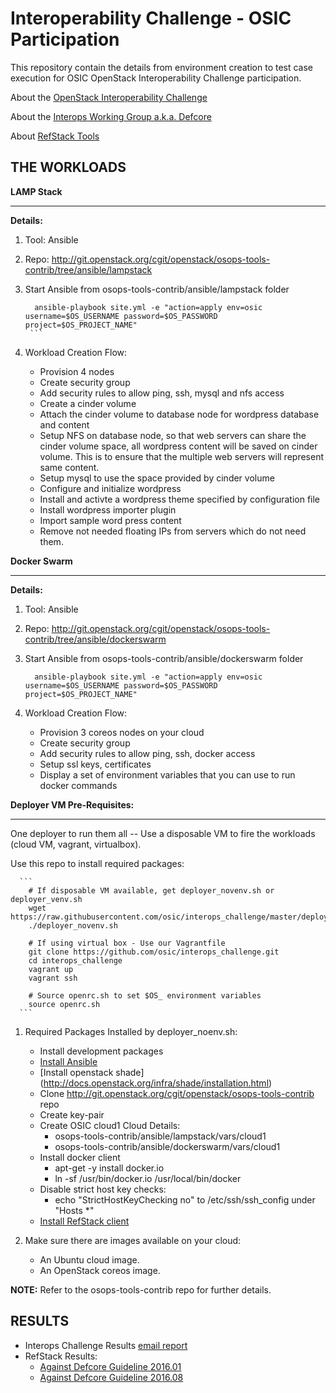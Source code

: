 Interoperability Challenge - OSIC Participation
===============================================

This repository contain the details from environment creation to test case
execution for OSIC OpenStack Interoperability Challenge participation.

About the [OpenStack Interoperability Challenge](https://wiki.openstack.org/wiki/Interop_Challenge)

About the [Interops Working Group a.k.a. Defcore](https://wiki.openstack.org/wiki/Governance/DefCoreCommittee)

About [RefStack Tools](https://wiki.openstack.org/wiki/RefStack)


THE WORKLOADS
---------

**LAMP Stack**
**********

**Details:**

1. Tool: Ansible
2. Repo: http://git.openstack.org/cgit/openstack/osops-tools-contrib/tree/ansible/lampstack
3. Start Ansible from osops-tools-contrib/ansible/lampstack folder

      ```
        ansible-playbook site.yml -e "action=apply env=osic username=$OS_USERNAME password=$OS_PASSWORD project=$OS_PROJECT_NAME"
       ```

4. Workload Creation Flow: 

   * Provision 4 nodes
   * Create security group
   * Add security rules to allow ping, ssh, mysql and nfs access
   * Create a cinder volume
   * Attach the cinder volume to database node for wordpress database and content
   * Setup NFS on database node, so that web servers can share the cinder
     volume space, all wordpress content will be saved on cinder volume.
     This is to ensure that the multiple web servers will represent same
     content.
   * Setup mysql to use the space provided by cinder volume
   * Configure and initialize wordpress
   * Install and activte a wordpress theme specified by configuration file
   * Install wordpress importer plugin
   * Import sample word press content
   * Remove not needed floating IPs from servers which do not need them.


**Docker Swarm**
**********

**Details:**

1. Tool: Ansible
2. Repo: http://git.openstack.org/cgit/openstack/osops-tools-contrib/tree/ansible/dockerswarm
3. Start Ansible from osops-tools-contrib/ansible/dockerswarm folder

      ```
        ansible-playbook site.yml -e "action=apply env=osic username=$OS_USERNAME password=$OS_PASSWORD project=$OS_PROJECT_NAME"
      ```

4. Workload Creation Flow: 
   * Provision 3 coreos nodes on your cloud
   * Create security group
   * Add security rules to allow ping, ssh, docker access
   * Setup ssl keys, certificates
   * Display a set of environment variables that you can use to run docker commands


**Deployer VM Pre-Requisites:**
**********

One deployer to run them all -- Use a disposable VM to fire the workloads (cloud VM, vagrant, virtualbox).

Use this repo to install required packages:

      ```
        # If disposable VM available, get deployer_novenv.sh or deployer_venv.sh
        wget https://raw.githubusercontent.com/osic/interops_challenge/master/deployer_novenv.sh
        ./deployer_novenv.sh

        # If using virtual box - Use our Vagrantfile
        git clone https://github.com/osic/interops_challenge.git
        cd interops_challenge
        vagrant up
        vagrant ssh
        
        # Source openrc.sh to set $OS_ environment variables
        source openrc.sh
      ```

1. Required Packages Installed by deployer_noenv.sh:
    * Install development packages
    * [Install Ansible](http://docs.ansible.com/ansible/intro_installation.html)
    * [Install openstack shade] (http://docs.openstack.org/infra/shade/installation.html)
    * Clone  http://git.openstack.org/cgit/openstack/osops-tools-contrib repo
    * Create key-pair
    * Create OSIC cloud1 Cloud Details:
       * osops-tools-contrib/ansible/lampstack/vars/cloud1
       * osops-tools-contrib/ansible/dockerswarm/vars/cloud1
    * Install docker client
        * apt-get -y install docker.io
        * ln -sf /usr/bin/docker.io /usr/local/bin/docker
    * Disable strict host key checks:
        * echo "StrictHostKeyChecking no" to /etc/ssh/ssh_config under "Hosts *"
    * [Install RefStack client](https://github.com/openstack/refstack-client)

2. Make sure there are images available on your cloud:
    * An Ubuntu cloud image.
    * An OpenStack coreos image.

**NOTE:** Refer to the osops-tools-contrib repo for further details.


RESULTS
--------

* Interops Challenge Results [email report](http://lists.openstack.org/pipermail/defcore-committee/2016-October/001286.html)
* RefStack Results:
    * [Against Defcore Guideline 2016.01](https://refstack.openstack.org/#/results/c66d2ded-7b26-4e0e-8efa-dbbcd5a1526b)
    * [Against Defcore Guideline 2016.08](https://refstack.openstack.org/#/results/a25bb6b0-82f7-4102-9eb0-dcb86b876cf8)

